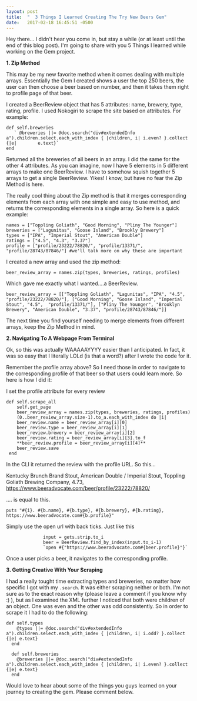 ```yaml
---
layout: post
title:  "  3 Things I Learned Creating The Try New Beers Gem"
date:   2017-02-18 16:45:51 -0500
---
```



Hey there... I didn't hear you come in, but stay a while (or at least until the end of this blog post). I'm going to share with you 5 Things I learned while working on the Gem project. 


**1. Zip Method**

This may be my new favorite method when it comes dealing with multiple arrays. Essentially the Gem I created shows a user the top 250 beers, the user can then choose a beer based on number, and then it takes them right to profile page of that beer.

I created a BeerReview object that has 5 attributes: name, brewery, type, rating, profile. I used Nokogiri to scrape the site based on attributes. For example:

```
def self.breweries
   ` @breweries ||= @doc.search("div#extendedInfo a").children.select.each_with_index { |children, i| i.even? }.collect {|e|        e.text}`
end
```

Returned all the breweries of all beers in an array. I did the same for the other 4 attributes. As you can imagine, now I have 5 elements in 5 different arrays to make one BeerReview. I have to somehow squish together 5 arrays to get a single BeerReview. Yikes! I know, but have no fear the Zip Method is here. 

The really cool thing about the Zip method is that it merges corresponding elements from each array with one simple and easy to use method, and returns the corresponding elements in a single array. So here is a quick example:

```
names = ["Toppling Goliath", "Good Morning", "Pliny The Younger"]
breweries = ["Lagunitas", "Goose Island", "Brookly Brewery"]
types = ["IPA", "Imperial Stout", "American Double"]
ratings = ["4.5", "4.3", "3.37"]
profile = ["profile/23222/78820/", "profile/13371/", "profile/28743/87846/"] #we'll talk more on why these are important
```

I created a new array and used the zip method:

```
beer_review_array = names.zip(types, breweries, ratings, profiles)
```

Which gave me exactly what I wanted....a BeerReview.

```
beer_review_array = [["Toppling Goliath", "Lagunitas", "IPA", "4.5", "profile/23222/78820/"], ["Good Morning", "Goose Island", "Imperial Stout", "4.5",  "profile/13371/"], ["Pliny The Younger", "Brooklyn Brewery", "American Double", "3.37", "profile/28743/87846/"]]
```
The next time you find yourself needing to merge elements from different arrays, keep the Zip Method in mind.


**2. Navigating To A Webpage From Terminal**

Ok, so this was actually WAAAAAYYYY easier than I anticipated. In fact, it was so easy that I literally LOLd (is that a word?) after I wrote the code for it.

Remember the profile array above? So I need those in order to navigate to the corresponding profile of that beer so that users could learn more. So here is how I did it:

I set the profile attribute for every review

```
def self.scrape_all
    self.get_page
    beer_review_array = names.zip(types, breweries, ratings, profiles)
    (0..beer_review_array.size-1).to_a.each_with_index do |i|
    beer_review.name = beer_review_array[i][0]
    beer_review.type = beer_review_array[i][1]
    beer_review.brewery = beer_review_array[i][2]
    beer_review.rating = beer_review_array[i][3].to_f
    **beer_review.profile = beer_review_array[i][4]**
    beer_review.save
 end
```
    
In the CLI it returned the review with the profile URL. So this...
					
Kentucky Brunch Brand Stout, American Double / Imperial Stout, Toppling Goliath Brewing Company, 4.73,                           https://www.beeradvocate.com/beer/profile/23222/78820/

.... is equal to this.
							
	puts "#{i}. #{b.name}, #{b.type}, #{b.brewery}, #{b.rating}, https://www.beeradvocate.com#{b.profile}"

 
Simply use the open url with back ticks. Just like this

                  input = gets.strip.to_i
                  beer = BeerReview.find_by_index(input.to_i-1)
                  `open #{"https://www.beeradvocate.com#{beer.profile}"}`
                


 Once a user picks a beer, it navigates to the corresponding profile.






**3. Getting Creative With Your Scraping**

I had a really tought time extracting types and breweries, no matter how specific I got with my `.search`. It was either scraping neither or both. I'm not sure as to the exact reason why (please leave a comment if you know why :)  ), but as I examined the XML further I noticed that both were children of an object. One was even and the other was odd consistently. So in order to scrape it I had to do the following:
	
	
```
def self.types
    @types ||= @doc.search("div#extendedInfo a").children.select.each_with_index { |children, i| i.odd? }.collect {|e| e.text}
  end

  def self.breweries
    @breweries ||= @doc.search("div#extendedInfo a").children.select.each_with_index { |children, i| i.even? }.collect {|e| e.text}
  end
```


Would love to hear about some of the things you guys learned on your journey to creating the gem. Please comment below.





